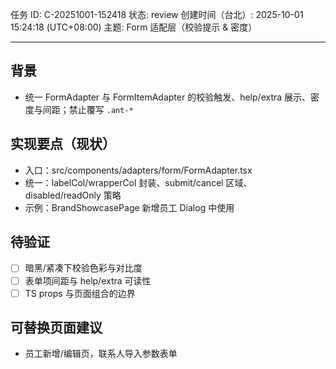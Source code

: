任务 ID: C-20251001-152418
状态: review
创建时间（台北）: 2025-10-01 15:24:18 (UTC+08:00)
主题: Form 适配层（校验提示 & 密度）

---

## 背景
- 统一 FormAdapter 与 FormItemAdapter 的校验触发、help/extra 展示、密度与间距；禁止覆写 `.ant-*`

## 实现要点（现状）
- 入口：src/components/adapters/form/FormAdapter.tsx
- 统一：labelCol/wrapperCol 封装、submit/cancel 区域、disabled/readOnly 策略
- 示例：BrandShowcasePage 新增员工 Dialog 中使用

## 待验证
- [ ] 暗黑/紧凑下校验色彩与对比度
- [ ] 表单项间距与 help/extra 可读性
- [ ] TS props 与页面组合的边界

## 可替换页面建议
- 员工新增/编辑页，联系人导入参数表单
